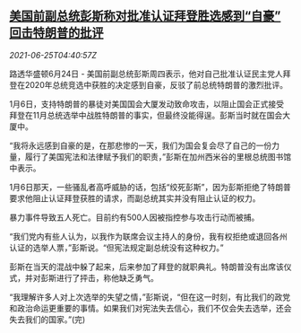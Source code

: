 <!--1624597262000-->
[美国前副总统彭斯称对批准认证拜登胜选感到“自豪” 回击特朗普的批评](https://cn.reuters.com/article/us-pence-response-trump-criticism-0625-idCNKCS2E10E5)
------

<div><i>2021-06-25T04:40:57Z</i></div><p>路透华盛顿6月24日 - 美国前副总统彭斯周四表示，他对自己批准认证民主党人拜登在2020年总统竞选中获胜的决定感到自豪，反驳了前总统特朗普的激烈批评。</p><p>1月6日，支持特朗普的暴徒对美国国会大厦发动致命攻击，以阻止国会正式接受拜登在11月总统选举中战胜特朗普的事实，但最终没能得逞。彭斯当时就在国会大厦中。</p><p>“我将永远感到自豪的是，在那悲惨的一天，我们为国会复会尽了自己的一份力量，履行了美国宪法和法律赋予我们的职责，”彭斯在加州西米谷的里根总统图书馆中表示。</p><p>1月6日那天，一些骚乱者高呼威胁的话，包括“绞死彭斯”，因为彭斯拒绝了特朗普要求他阻止认证拜登获胜的请求，而副总统其实并没有阻止认证的权力。</p><p>暴力事件导致五人死亡。目前约有500人因被指控参与攻击行动而被捕。</p><p>“我们党内有些人认为，以我作为联席会议主持人的身份，我有权拒绝或退回各州认证的选举人票，”彭斯说。“但宪法规定副总统没有这种权力。”</p><p>彭斯在当天的混战中躲了起来，后来参加了拜登的就职典礼。特朗普没有出席该仪式，并对彭斯进行了抨击，称他缺乏勇气。</p><p>“我理解许多人对上次选举的失望之情，”彭斯说，“但在这一时刻，有比我们的政党和政治命运更重要的事情。如果我们对宪法失去信心，我们不仅会失去选举，还会失去我们的国家。”(完)</p>
